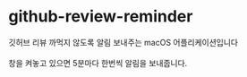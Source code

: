 # github-review-reminder

깃허브 리뷰 까먹지 않도록 알림 보내주는 macOS 어플리케이션입니다<br>
<br>
창을 켜놓고 있으면 5분마다 한번씩 알림을 보내줍니다.

<!-- 아직 완성되지 않은 부분이 많지만 다운로드 링크는 올려보겠습니다...ㅎㅎ

### 다운로드

#### Mac

[[Intel]] [[Apple-Slicon]]

[intel]: https://drive.google.com/file/d/16tLF5Yba1lkvdlzxe64yVvJ63xeyUcs5/view?usp=sharing
[apple-slicon]: https://drive.google.com/file/d/1ms0hIFmP85FglmGbOpiUEX0uMwauXPBL/view?usp=sharing

#### Windows

윈도우는 추후 테스트 후 올리겠습니다 -->
